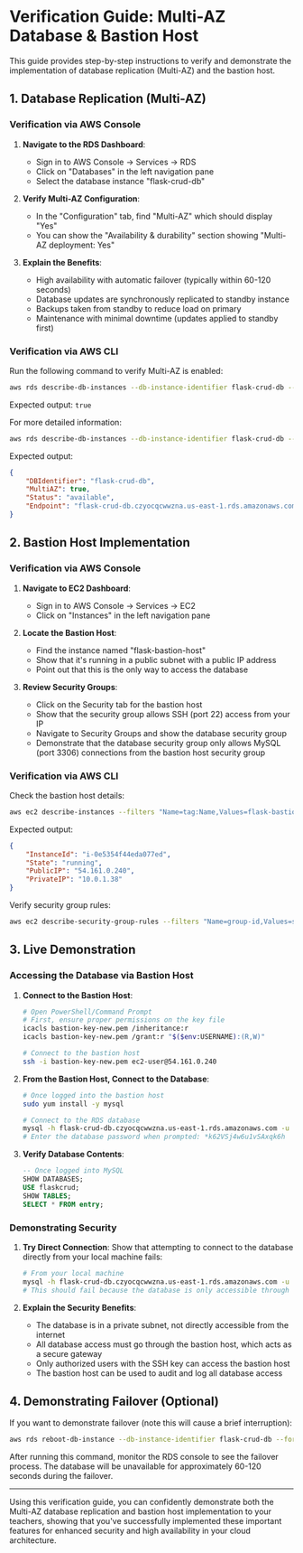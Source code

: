 # Verification Guide: Multi-AZ Database & Bastion Host

This guide provides step-by-step instructions to verify and demonstrate the implementation of database replication (Multi-AZ) and the bastion host.

## 1. Database Replication (Multi-AZ)

### Verification via AWS Console

1. **Navigate to the RDS Dashboard**:
   - Sign in to AWS Console → Services → RDS
   - Click on "Databases" in the left navigation pane
   - Select the database instance "flask-crud-db"

2. **Verify Multi-AZ Configuration**:
   - In the "Configuration" tab, find "Multi-AZ" which should display "Yes"
   - You can show the "Availability & durability" section showing "Multi-AZ deployment: Yes"

3. **Explain the Benefits**:
   - High availability with automatic failover (typically within 60-120 seconds)
   - Database updates are synchronously replicated to standby instance
   - Backups taken from standby to reduce load on primary
   - Maintenance with minimal downtime (updates applied to standby first)

### Verification via AWS CLI

Run the following command to verify Multi-AZ is enabled:

```bash
aws rds describe-db-instances --db-instance-identifier flask-crud-db --query "DBInstances[0].MultiAZ"
```

Expected output: `true`

For more detailed information:

```bash
aws rds describe-db-instances --db-instance-identifier flask-crud-db --query "DBInstances[0].{DBIdentifier:DBInstanceIdentifier,MultiAZ:MultiAZ,Status:DBInstanceStatus,Endpoint:Endpoint.Address}"
```

Expected output:
```json
{
    "DBIdentifier": "flask-crud-db",
    "MultiAZ": true,
    "Status": "available",
    "Endpoint": "flask-crud-db.czyocqcwwzna.us-east-1.rds.amazonaws.com"
}
```

## 2. Bastion Host Implementation

### Verification via AWS Console

1. **Navigate to EC2 Dashboard**:
   - Sign in to AWS Console → Services → EC2
   - Click on "Instances" in the left navigation pane

2. **Locate the Bastion Host**:
   - Find the instance named "flask-bastion-host"
   - Show that it's running in a public subnet with a public IP address
   - Point out that this is the only way to access the database

3. **Review Security Groups**:
   - Click on the Security tab for the bastion host
   - Show that the security group allows SSH (port 22) access from your IP
   - Navigate to Security Groups and show the database security group
   - Demonstrate that the database security group only allows MySQL (port 3306) connections from the bastion host security group

### Verification via AWS CLI

Check the bastion host details:

```bash
aws ec2 describe-instances --filters "Name=tag:Name,Values=flask-bastion-host" --query "Reservations[0].Instances[0].{InstanceId:InstanceId,State:State.Name,PublicIP:PublicIpAddress,PrivateIP:PrivateIpAddress}"
```

Expected output:
```json
{
    "InstanceId": "i-0e5354f44eda077ed",
    "State": "running",
    "PublicIP": "54.161.0.240",
    "PrivateIP": "10.0.1.38"
}
```

Verify security group rules:

```bash
aws ec2 describe-security-group-rules --filters "Name=group-id,Values=sg-00e90afc8d7effe6f" --query "SecurityGroupRules[?IpProtocol=='tcp' && FromPort==3306]"
```

## 3. Live Demonstration

### Accessing the Database via Bastion Host

1. **Connect to the Bastion Host**:
   ```bash
   # Open PowerShell/Command Prompt
   # First, ensure proper permissions on the key file
   icacls bastion-key-new.pem /inheritance:r
   icacls bastion-key-new.pem /grant:r "$($env:USERNAME):(R,W)"
   
   # Connect to the bastion host
   ssh -i bastion-key-new.pem ec2-user@54.161.0.240
   ```

2. **From the Bastion Host, Connect to the Database**:
   ```bash
   # Once logged into the bastion host
   sudo yum install -y mysql
   
   # Connect to the RDS database
   mysql -h flask-crud-db.czyocqcwwzna.us-east-1.rds.amazonaws.com -u admin -p
   # Enter the database password when prompted: *k62VSj4w6u1vSAxqk6h
   ```

3. **Verify Database Contents**:
   ```sql
   -- Once logged into MySQL
   SHOW DATABASES;
   USE flaskcrud;
   SHOW TABLES;
   SELECT * FROM entry;
   ```

### Demonstrating Security

1. **Try Direct Connection**:
   Show that attempting to connect to the database directly from your local machine fails:
   ```bash
   # From your local machine
   mysql -h flask-crud-db.czyocqcwwzna.us-east-1.rds.amazonaws.com -u admin -p
   # This should fail because the database is only accessible through the bastion host
   ```

2. **Explain the Security Benefits**:
   - The database is in a private subnet, not directly accessible from the internet
   - All database access must go through the bastion host, which acts as a secure gateway
   - Only authorized users with the SSH key can access the bastion host
   - The bastion host can be used to audit and log all database access

## 4. Demonstrating Failover (Optional)

If you want to demonstrate failover (note this will cause a brief interruption):

```bash
aws rds reboot-db-instance --db-instance-identifier flask-crud-db --force-failover
```

After running this command, monitor the RDS console to see the failover process. The database will be unavailable for approximately 60-120 seconds during the failover.

---

Using this verification guide, you can confidently demonstrate both the Multi-AZ database replication and bastion host implementation to your teachers, showing that you've successfully implemented these important features for enhanced security and high availability in your cloud architecture. 